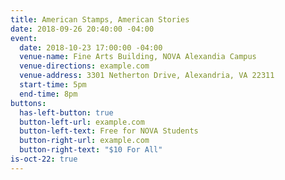 ```yaml
---
title: American Stamps, American Stories
date: 2018-09-26 20:40:00 -04:00
event:
  date: 2018-10-23 17:00:00 -04:00
  venue-name: Fine Arts Building, NOVA Alexandia Campus
  venue-directions: example.com
  venue-address: 3301 Netherton Drive, Alexandria, VA 22311
  start-time: 5pm
  end-time: 8pm
buttons:
  has-left-button: true
  button-left-url: example.com
  button-left-text: Free for NOVA Students
  button-right-url: example.com
  button-right-text: "$10 For All"
is-oct-22: true
---
```


